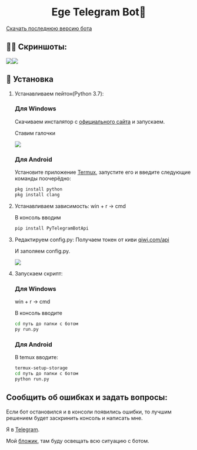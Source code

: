 <h1 align="center">Ege Telegram Bot👋</h1>
<a href="https://github.com/daveusa31/TG_ege_bot/releases">Скачать последнюю версию бота</a>

## 💁‍♀️ Скриншоты:
![](https://i6.imageban.ru/out/2020/03/02/739fd25390916e024fb7074be63e09db.png)![](https://i6.imageban.ru/out/2020/03/02/ae960acb4dc28ae52b458bc71f5fbd53.png)











## 🚀 Установка

1. Устанавливаем пейтон(Python 3.7):
	<h3>Для Windows</h3>

	Скачиваем инсталятор с [официального сайта](https://www.python.org/ftp/python/3.7.3/python-3.7.3.exe) и запускаем.

    Ставим галочки

    ![](https://telegra.ph/file/eda752da317fa1fe9679d.png)


    <h3>Для Android</h3>

     Установите приложение [Termux](https://play.google.com/store/apps/details?id=com.termux), запустите его и введите следующие команды поочерёдно:
     ```sh
     pkg install python
     pkg install clang
     ```



2. Устанавливаем зависимость:
	win + r -> cmd 

	В консоль вводим
	```sh
	pip install PyTelegramBotApi
	```


3. Редактируем config.py:
	Получаем токен от киви <a href="https://qiwi.com/api">qiwi.com/api</a>
	
	И заполяем config.py.

	![](https://i5.imageban.ru/out/2020/03/01/20af1042090db2f9da5f8e353bbe680f.png)



4. Запускаем скрипт:
	<h3>Для Windows</h3>
	win + r -> cmd 

	В консоль вводите

	```sh
	cd путь до папки с ботом
	py run.py
	```


	<h3>Для Android</h3>

	В temux вводите:
	```sh
	termux-setup-storage
	cd путь до папки с ботом
	python run.py
	```



## Сообщить об ошибках и задать вопросы:
Если бот остановился и в консоли появились ошибки, то лучшим решением будет заскринить консоль и написать мне.


Я в [Telegram](https://t.me/j0pa228). 

Мой [бложик](https://t.me/nnn_blog), там буду освещать всю ситуацию с ботом.
